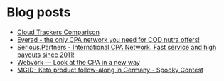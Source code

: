 # Blog posts
<!-- BLOG-POST-LIST:START -->
- [Cloud Trackers Comparison](https://afflift.com/f/threads/cloud-trackers-comparison.10165/)
- [Everad - the only CPA network you need for COD nutra offers!](https://afflift.com/f/threads/everad-the-only-cpa-network-you-need-for-cod-nutra-offers.7700/)
- [Serious.Partners - International CPA Network. Fast service and high payouts since 2011!](https://afflift.com/f/threads/serious-partners-international-cpa-network-fast-service-and-high-payouts-since-2011.10141/)
- [Webvõrk — Look at the CPA in a new way](https://afflift.com/f/threads/webv%C3%B5rk-%E2%80%94-look-at-the-cpa-in-a-new-way.2820/)
- [MGID- Keto product follow-along in Germany - Spooky Contest](https://afflift.com/f/threads/mgid-keto-product-follow-along-in-germany-spooky-contest.9712/)
<!-- BLOG-POST-LIST:END -->
